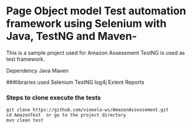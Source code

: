 # Page Object model Test automation framework using Selenium with Java, TestNG and Maven-
This is a sample project used for Amazon Assessment 
TestNG is used as test framework.

Dependency
Java
Maven

###libraries used
Selenium
TestNG
log4j
Extent Reports

### Steps to clone execute the tests
```
git clone https://github.com/vineela-ws/AmazonAssessement.git
cd AmazonTest  or go to the project directory 
mvn clean test
```
